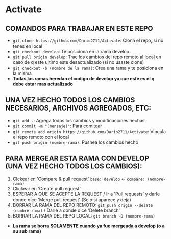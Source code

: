# Activate
## COMANDOS PARA TRABAJAR EN ESTE REPO
- `git clone https://github.com/Dario2711/Activate`: Clona el repo, si no tenes en local
- `git checkout develop`: Te posiciona en la rama develop
- `git pull origin develop`: Trae los cambios del repo remoto al local en caso de q este ultimo este desactualizado (si no usaste clone)
- `git checkout -b (nombre de la rama)`: Crea una rama y te posiciona en la misma
- **Todas las ramas heredan el codigo de develop ya que este es el q debe estar mas actualizado**

## UNA VEZ HECHO TODOS LOS CAMBIOS NECESARIOS, ARCHIVOS AGREGADOS, ETC:
- `git add .`: Agrega todos los cambios y modificaciones hechas
- `git commit -m "(mensaje)"`: Para comitear
- `git remote add origin https://github.com/Dario2711/Activate`: Vincula el repo remoto con el local
- `git push origin (nombre-rama)`: Pushea los cambios hecho

## PARA MERGEAR ESTA RAMA CON DEVELOP (UNA VEZ HECHO TODOS LOS CAMBIOS): 
1. Clckear en 'Compare & pull request' `base: develop` <- `compare: (nombre-rama)` 
2. Clickear en 'Create pull request'
3. ESPERAR A QUE SE ACEPTE LA REQUEST / Ir a 'Pull requests' y darle donde dice 'Merge pull request' (Solo si aparece y deja)
4. BORRAR LA RAMA DEL REPO REMOTO: `git push origin --delate (nombre-rama)` / Darle a donde dice 'Delete branch'
5. BORRAR LA RAMA DEL REPO LOCAL: `git branch -D (nombre-rama)`
- **La rama se borra SOLAMENTE cuando ya fue mergeada a develop (o a su sub rama)**
